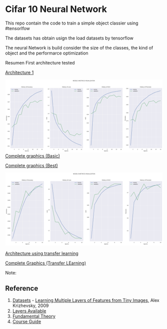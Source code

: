 # Cifar 10 Neural Network
This repo contain  the code to train a simple object classier using #tensorlfow

The datasets has obtain usign the load datasets by tensorflow

The neural Network is build consider the size of the classes, the kind of object and the performarce optimization


Resumen First architecture tested 

[Architecture 1](docs/arc_1.png)

![](docs/first_result.jpg)
[Complete graphics (Basic)](https://tensorboard.dev/experiment/82Hg4m0YQ1uMWkw69qSv6w/#scalars)


[Complete graphics (Best)](https://tensorboard.dev/experiment/jhqlZ8dBRtOzxMm9o8wQcw/#scalars)

![Transfer learning result](./docs/transfer_learning_result.jpg)

[Architecture using transfer learning](docs/model_plot3.png)

[Complete Graphics (Transfer LEarning)](https://tensorboard.dev/experiment/o7f6pvAMT3KSpX88ge0h1Q/#scalars)

Note: 


## Reference
1. [Datasets]() - [Learning Multiple Layers of Features from Tiny Images,](https://www.cs.toronto.edu/~kriz/learning-features-2009-TR.pdf) Alex Krizhevsky, 2009
2. [Layers Available](https://www.tensorflow.org/api_docs/python/tf/keras/layers)
3. [Fundamental Theory](https://books.google.com.co/books?id=RaRbNBqGR1oC&lpg=PA1&ots=2kkwXs9tJ4&dq=build%20a%20neural%20network&lr&hl=es&pg=PA1#v=onepage&q=build%20a%20neural%20network&f=false)
4. [Course Guide](https://platzi.com/cursos/redes-neuronales-tensorflow/)